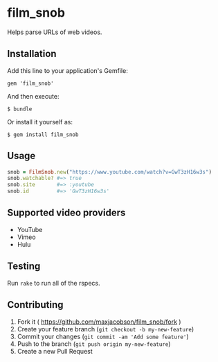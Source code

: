 # film_snob

Helps parse URLs of web videos.

## Installation

Add this line to your application's Gemfile:

    gem 'film_snob'

And then execute:

    $ bundle

Or install it yourself as:

    $ gem install film_snob

## Usage

```ruby
snob = FilmSnob.new("https://www.youtube.com/watch?v=GwT3zH16w3s")
snob.watchable? #=> true
snob.site       #=> :youtube
snob.id         #=> 'GwT3zH16w3s'
```

## Supported video providers

* YouTube
* Vimeo
* Hulu

## Testing

Run `rake` to run all of the rspecs.

## Contributing

1. Fork it ( https://github.com/maxjacobson/film_snob/fork )
2. Create your feature branch (`git checkout -b my-new-feature`)
3. Commit your changes (`git commit -am 'Add some feature'`)
4. Push to the branch (`git push origin my-new-feature`)
5. Create a new Pull Request
